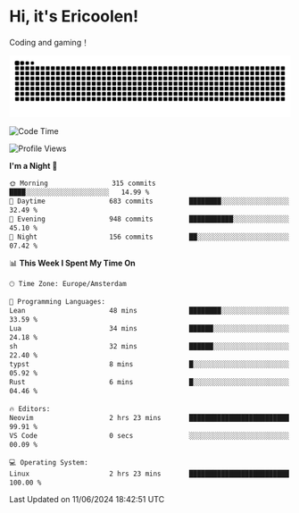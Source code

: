 # Hi, it's Ericoolen!
Coding and gaming！

<picture>
  <source media="(prefers-color-scheme: dark)" srcset="https://raw.githubusercontent.com/Eric-Song-Nop/Eric-Song-Nop/output/github-contribution-grid-snake-dark.svg">
  <source media="(prefers-color-scheme: light)" srcset="https://raw.githubusercontent.com/Eric-Song-Nop/Eric-Song-Nop/output/github-contribution-grid-snake.svg">
  <img alt="github contribution grid snake animation" src="https://raw.githubusercontent.com/Eric-Song-Nop/Eric-Song-Nop/output/github-contribution-grid-snake.svg">
</picture>

<!--START_SECTION:waka-->
![Code Time](http://img.shields.io/badge/Code%20Time-1%2C352%20hrs%2026%20mins-blue)

![Profile Views](http://img.shields.io/badge/Profile%20Views-1-blue)

**I'm a Night 🦉** 

```text
🌞 Morning                315 commits         ████░░░░░░░░░░░░░░░░░░░░░   14.99 % 
🌆 Daytime                683 commits         ████████░░░░░░░░░░░░░░░░░   32.49 % 
🌃 Evening                948 commits         ███████████░░░░░░░░░░░░░░   45.10 % 
🌙 Night                  156 commits         ██░░░░░░░░░░░░░░░░░░░░░░░   07.42 % 
```


📊 **This Week I Spent My Time On** 

```text
🕑︎ Time Zone: Europe/Amsterdam

💬 Programming Languages: 
Lean                     48 mins             ████████░░░░░░░░░░░░░░░░░   33.59 % 
Lua                      34 mins             ██████░░░░░░░░░░░░░░░░░░░   24.18 % 
sh                       32 mins             ██████░░░░░░░░░░░░░░░░░░░   22.40 % 
typst                    8 mins              █░░░░░░░░░░░░░░░░░░░░░░░░   05.92 % 
Rust                     6 mins              █░░░░░░░░░░░░░░░░░░░░░░░░   04.46 % 

🔥 Editors: 
Neovim                   2 hrs 23 mins       █████████████████████████   99.91 % 
VS Code                  0 secs              ░░░░░░░░░░░░░░░░░░░░░░░░░   00.09 % 

💻 Operating System: 
Linux                    2 hrs 23 mins       █████████████████████████   100.00 % 
```


 Last Updated on 11/06/2024 18:42:51 UTC
<!--END_SECTION:waka-->
